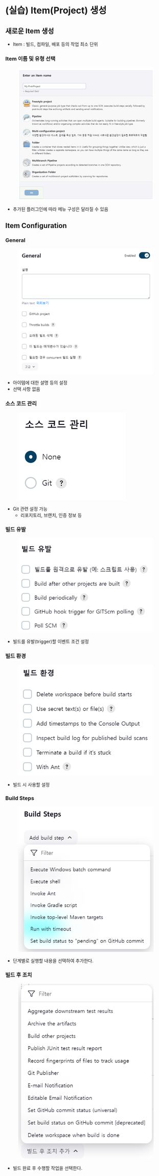 # (실습) Item(Project) 생성

## 새로운 Item 생성

* Item : 빌드, 컴파일, 배포 등의 작업 최소 단위

### Item 이름 및 유형 선택

<figure><img src="../../../.gitbook/assets/image (21).png" alt=""><figcaption></figcaption></figure>

* 추가된 플러그인에 따라 메뉴 구성은 달라질 수 있음



## Item Configuration

### General

<figure><img src="../../../.gitbook/assets/image (22).png" alt=""><figcaption></figcaption></figure>

* 아이템에 대한 설명 등의 설정
* 선택 사항 없음



### 소스 코드 관리

<figure><img src="../../../.gitbook/assets/image (23).png" alt=""><figcaption></figcaption></figure>

* Git 관련 설정 가능
  * 리포지토리, 브랜치, 인증 정보 등



### 빌드 유발

<figure><img src="../../../.gitbook/assets/image (24).png" alt=""><figcaption></figcaption></figure>

* 빌드를 유발(trigger)할 이벤트 조건 설정



### 빌드 환경

<div data-full-width="false">

<figure><img src="../../../.gitbook/assets/image (25).png" alt=""><figcaption></figcaption></figure>

</div>

* 빌드 시 사용할 설정



### Build Steps

<figure><img src="../../../.gitbook/assets/image (26).png" alt=""><figcaption></figcaption></figure>

* 단계별로 실행할 내용을 선택하여 추가한다.



### 빌드 후 조치

<figure><img src="../../../.gitbook/assets/image (27).png" alt=""><figcaption></figcaption></figure>

* 빌드 완료 후 수행할 작업을 선택한다.



##
